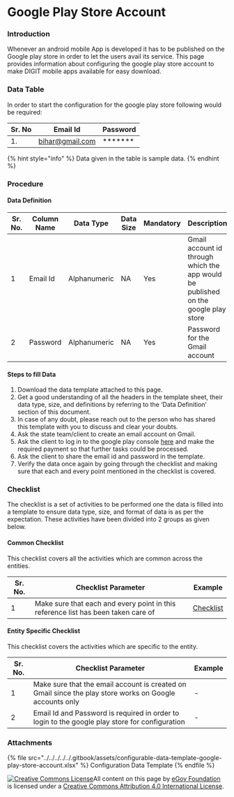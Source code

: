 # Google Play Store Account

### Introduction

Whenever an android mobile App is developed it has to be published on the Google play store in order to let the users avail its service. This page provides information about configuring the google play store account to make DIGIT mobile apps available for easy download.

### Data Table

In order to start the configuration for the google play store following would be required:

| Sr. No | Email Id                                  | Password       |
| ------ | ----------------------------------------- | -------------- |
| 1.     | [bihar@gmail.com](mailto:bihar@gmail.com) | \*\*\*\*\*\*\* |

{% hint style="info" %}
Data given in the table is sample data.
{% endhint %}

### Procedure

#### Data Definition

| Sr. No. | Column Name | Data Type    | Data Size | Mandatory | Description                                                                        |
| ------- | ----------- | ------------ | --------- | --------- | ---------------------------------------------------------------------------------- |
| 1       | Email Id    | Alphanumeric | NA        | Yes       | Gmail account id through which the app would be published on the google play store |
| 2       | Password    | Alphanumeric | NA        | Yes       | Password for the Gmail account                                                     |

#### Steps to fill Data

1. Download the data template attached to this page.
2. Get a good understanding of all the headers in the template sheet, their data type, size, and definitions by referring to the ‘Data Definition’ section of this document.
3. In case of any doubt, please reach out to the person who has shared this template with you to discuss and clear your doubts.
4. Ask the state team/client to create an email account on Gmail.
5. Ask the client to log in to the google play console [here](https://play.google.com/apps/publish/signup/) and make the required payment so that further tasks could be processed.
6. Ask the client to share the email id and password in the template.
7. Verify the data once again by going through the checklist and making sure that each and every point mentioned in the checklist is covered.

### Checklist

The checklist is a set of activities to be performed one the data is filled into a template to ensure data type, size, and format of data is as per the expectation. These activities have been divided into 2 groups as given below.

#### Common Checklist

This checklist covers all the activities which are common across the entities.

| Sr. No. | Checklist Parameter                                                               | Example                                                    |
| ------- | --------------------------------------------------------------------------------- | ---------------------------------------------------------- |
| 1       | Make sure that each and every point in this reference list has been taken care of | [Checklist](../../module-setup/common-config/checklist.md) |

#### Entity Specific Checklist

This checklist covers the activities which are specific to the entity.

| Sr. No. | Checklist Parameter                                                                                     | Example |
| ------- | ------------------------------------------------------------------------------------------------------- | ------- |
| 1       | Make sure that the email account is created on Gmail since the play store works on Google accounts only | -       |
| 2       | Email Id and Password is required in order to login to the google play store for configuration          | -       |

### Attachments

{% file src="../../../../../.gitbook/assets/configurable-data-template-google-play-store-account.xlsx" %}
Configuration Data Template
{% endfile %}

[![Creative Commons License](https://i.creativecommons.org/l/by/4.0/80x15.png)​](http://creativecommons.org/licenses/by/4.0/)All content on this page by [eGov Foundation](https://egov.org.in/) is licensed under a [Creative Commons Attribution 4.0 International License](http://creativecommons.org/licenses/by/4.0/).
